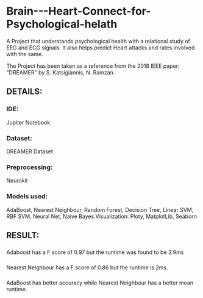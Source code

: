 # Brain---Heart-Connect-for-Psychological-helath
A Project that understands psychological health with a relational study of EEG and ECG signals. It also helps predict Heart attacks and rates involved with the same.

The Project has been taken as a reference from the 2018 IEEE paper: "DREAMER" by S. Katsigiannis, N. Ramzan.

## DETAILS:
### IDE: 
Jupiter Notebook
### Dataset: 
DREAMER Dataset
### Preprocessing: 
Neurokit
### Models used: 
AdaBoost, Nearest Neighbour, Random Forest, Decision Tree, Linear SVM, RBF SVM, Neural Net, Naive Bayes
Visualization: Ploty, MatplotLib, Seaborn

## RESULT:
### 
Adaboost has a F score of 0.97 but the runtime was found to be 3.9ms
###
Nearest Neighbour has a F score of 0.86 but the runtime is 2ms.
###
AdaBoost has better accuracy while Nearest Neighbour has a better mean runtime.
